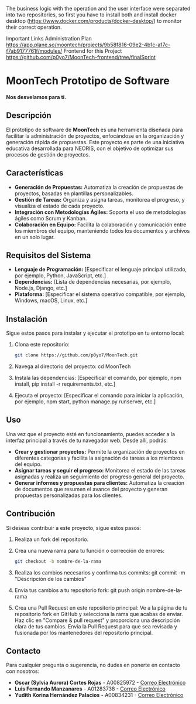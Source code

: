 The business logic with the operation and the user interface were separated into two repositories, so first you have to install both and install docker desktop (https://www.docker.com/products/docker-desktop/) to monitor their correct operation.

Important Links
Administration Plan https://app.plane.so/moontech/projects/9b58f816-09e2-4b1c-a17c-f7ab9177761f/modules/
Frontend for this Project https://github.com/p0yo7/MoonTech-frontend/tree/finalSprint

# MoonTech Prototipo de Software

**Nos desvelamos para ti.**

## Descripción

El prototipo de software de **MoonTech** es una herramienta diseñada para facilitar la administración de proyectos, enfocándose en la organización y generación rápida de propuestas. Este proyecto es parte de una iniciativa educativa desarrollada para NEORIS, con el objetivo de optimizar sus procesos de gestión de proyectos.

## Características

- **Generación de Propuestas:** Automatiza la creación de propuestas de proyectos, basadas en plantillas personalizables.
- **Gestión de Tareas:** Organiza y asigna tareas, monitorea el progreso, y visualiza el estado de cada proyecto.
- **Integración con Metodologías Ágiles:** Soporta el uso de metodologías ágiles como Scrum y Kanban.
- **Colaboración en Equipo:** Facilita la colaboración y comunicación entre los miembros del equipo, manteniendo todos los documentos y archivos en un solo lugar.

## Requisitos del Sistema

- **Lenguaje de Programación:** [Especificar el lenguaje principal utilizado, por ejemplo, Python, JavaScript, etc.]
- **Dependencias:** [Lista de dependencias necesarias, por ejemplo, Node.js, Django, etc.]
- **Plataforma:** [Especificar el sistema operativo compatible, por ejemplo, Windows, macOS, Linux, etc.]

## Instalación

Sigue estos pasos para instalar y ejecutar el prototipo en tu entorno local:

1. Clona este repositorio:
   ```bash
   git clone https://github.com/p0yo7/MoonTech.git

2. Navega al directorio del proyecto:
cd MoonTech

3. Instala las dependencias:
[Especificar el comando, por ejemplo, npm install, pip install -r requirements.txt, etc.]

4. Ejecuta el proyecto:
[Especificar el comando para iniciar la aplicación, por ejemplo, npm start, python manage.py runserver, etc.]


## Uso

Una vez que el proyecto esté en funcionamiento, puedes acceder a la interfaz principal a través de tu navegador web. Desde allí, podrás:

- **Crear y gestionar proyectos:** Permite la organización de proyectos en diferentes categorías y facilita la asignación de tareas a los miembros del equipo.
- **Asignar tareas y seguir el progreso:** Monitorea el estado de las tareas asignadas y realiza un seguimiento del progreso general del proyecto.
- **Generar informes y propuestas para clientes:** Automatiza la creación de documentos que resumen el avance del proyecto y generan propuestas personalizadas para los clientes.

## Contribución

Si deseas contribuir a este proyecto, sigue estos pasos:

1. Realiza un fork del repositorio.
2. Crea una nueva rama para tu función o corrección de errores:
   ```bash
   git checkout -b nombre-de-la-rama
3. Realiza los cambios necesarios y confirma tus commits:
git commit -m "Descripción de los cambios"

4. Envía tus cambios a tu repositorio fork:
git push origin nombre-de-la-rama

5. Crea una Pull Request en este repositorio principal:
Ve a la página de tu repositorio fork en GitHub y selecciona la rama que acabas de enviar.
Haz clic en "Compare & pull request" y proporciona una descripción clara de tus cambios.
Envía la Pull Request para que sea revisada y fusionada por los mantenedores del repositorio principal.

## Contacto

Para cualquier pregunta o sugerencia, no dudes en ponerte en contacto con nosotros:

- **Oscar (Sylvia Aurora) Cortes Rojas** - A00825972 - [Correo Electrónico](mailto:correo@example.com)
- **Luis Fernando Manzanares** - A01283738 - [Correo Electrónico](mailto:correo@example.com)
- **Yudith Korina Hernández Palacios** - A00834231 - [Correo Electrónico](mailto:correo@example.com)





